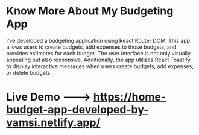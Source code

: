 # Know More About My Budgeting App
I've developed a budgeting application using React Router DOM. This app allows users to create budgets, add expenses to those budgets, and provides estimates for each budget. The user interface is not only visually appealing but also responsive. Additionally, the app utilizes React Toastify to display interactive messages when users create budgets, add expenses, or delete budgets.








 # Live Demo ---> https://home-budget-app-developed-by-vamsi.netlify.app/
